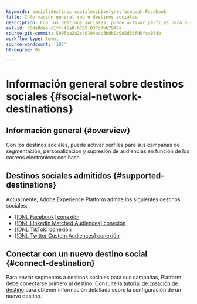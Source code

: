 ```yaml
---
keywords: social;destinos sociales;Livefyre;facebook;Facebook
title: Información general sobre destinos sociales
description: Con los destinos sociales, puede activar perfiles para sus campañas de segmentación, personalización y supresión de audiencias en función de los correos electrónicos con hash.
exl-id: c5da8dae-c1ff-45a8-b769-037d7bb7947a
source-git-commit: 5095ba2a2c40194aac3b9b0c985d36fd9fca864b
workflow-type: tm+mt
source-wordcount: '105'
ht-degree: 0%

---
```


# Información general sobre destinos sociales {#social-network-destinations}

## Información general {#overview}

Con los destinos sociales, puede activar perfiles para sus campañas de segmentación, personalización y supresión de audiencias en función de los correos electrónicos con hash.

## Destinos sociales admitidos {#supported-destinations}

Actualmente, Adobe Experience Platform admite los siguientes destinos sociales:

* [[!DNL Facebook] conexión](facebook.md)
* [[!DNL LinkedIn Matched Audiences] conexión](linkedin.md)
* [[!DNL TikTok] conexión](tiktok.md)
* [[!DNL Twitter Custom Audiences] conexión](twitter.md)

## Conectar con un nuevo destino social {#connect-destination}

Para enviar segmentos a destinos sociales para sus campañas, Platform debe conectarse primero al destino. Consulte la [tutorial de creación de destino](../../ui/connect-destination.md) para obtener información detallada sobre la configuración de un nuevo destino.